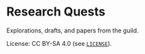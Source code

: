 # Research Quests

Explorations, drafts, and papers from the guild.

License: CC BY-SA 4.0 (see [`LICENSE`](LICENSE)).

